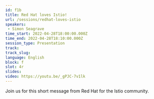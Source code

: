 ```yaml
---
id: f1b
title: Red Hat loves Istio!
url: /sessions/redhat-loves-istio
speakers:
 - Simon Seagrave
time_start: 2022-04-28T18:00:00.000Z
time_end: 2022-04-28T18:10:00.000Z
session_type: Presentation
track: 
track_slug: 
language: English
block: f
slot: 4r
slides:
video: https://youtu.be/_gPJC-7v1lk
---
```


Join us for this short message from Red Hat for the Istio community.